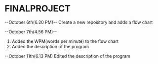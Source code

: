 # FINALPROJECT

--October 6th(6.20 PM)--
Create a new repository and adds a flow chart

--October 7th(4.56 PM)--
1. Added the WPM(words per minute) to the flow chart
2. Added the description of the program

--October 11th(6.13 PM)
Edited the description of the program
